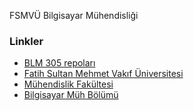 FSMVÜ Bilgisayar Mühendisliği

### Linkler

* [BLM 305 repoları](https://github.com/BLM305)
* [Fatih Sultan Mehmet Vakıf Üniversitesi](https://www.fsm.edu.tr/)
* [Mühendislik Fakültesi](https://mf.fsm.edu.tr/)
* [Bilgisayar Müh Bölümü](https://bm.fsm.edu.tr/)

